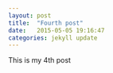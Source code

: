 ```yaml
---
layout: post
title:  "Fourth post"
date:   2015-05-05 19:16:47
categories: jekyll update
---
```

This is my 4th post
